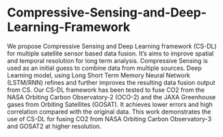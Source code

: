 # Compressive-Sensing-and-Deep-Learning-Framework
We propose Compressive Sensing and Deep Learning framework (CS-DL) for multiple satellite sensor based data fusion. It’s aims to improve spatial and temporal resolution for long term analysis. Compressive Sensing is used as an initial guess to combine data from multiple sources. Deep Learning model, using Long Short Term Memory Neural Network (LSTM/RNN) refines and further improves the resulting data fusion output from CS. Our CS-DL framework has been tested to fuse CO2 from the NASA Orbiting Carbon Observatory-2 (OCO-2) and the JAXA Greenhouse gases from Orbiting Satellites (GOSAT). It achieves lower errors and high correlation compared with the original data. This work demonstrates the use of CS-DL for fusing CO2 from NASA Orbiting Carbon Observatory-3 and GOSAT2 at higher resolution.
